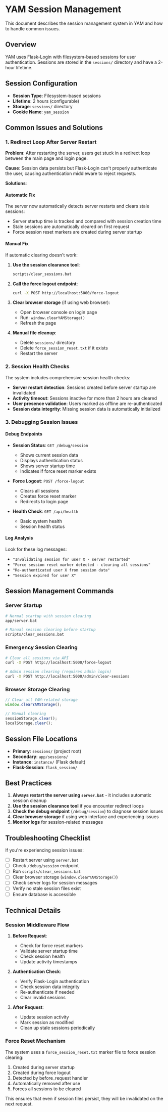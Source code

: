 # YAM Session Management

This document describes the session management system in YAM and how to handle common issues.

## Overview

YAM uses Flask-Login with filesystem-based sessions for user authentication. Sessions are stored in the `sessions/` directory and have a 2-hour lifetime.

## Session Configuration

- **Session Type**: Filesystem-based sessions
- **Lifetime**: 2 hours (configurable)
- **Storage**: `sessions/` directory
- **Cookie Name**: `yam_session`

## Common Issues and Solutions

### 1. Redirect Loop After Server Restart

**Problem**: After restarting the server, users get stuck in a redirect loop between the main page and login page.

**Cause**: Session data persists but Flask-Login can't properly authenticate the user, causing authentication middleware to reject requests.

**Solutions**:

#### Automatic Fix
The server now automatically detects server restarts and clears stale sessions:
- Server startup time is tracked and compared with session creation time
- Stale sessions are automatically cleared on first request
- Force session reset markers are created during server startup

#### Manual Fix
If automatic clearing doesn't work:

1. **Use the session clearance tool**:
   ```bash
   scripts/clear_sessions.bat
   ```

2. **Call the force logout endpoint**:
   ```bash
   curl -X POST http://localhost:5000/force-logout
   ```

3. **Clear browser storage** (if using web browser):
   - Open browser console on login page
   - Run: `window.clearYAMStorage()`
   - Refresh the page

4. **Manual file cleanup**:
   - Delete `sessions/` directory
   - Delete `force_session_reset.txt` if it exists
   - Restart the server

### 2. Session Health Checks

The system includes comprehensive session health checks:

- **Server restart detection**: Sessions created before server startup are invalidated
- **Activity timeout**: Sessions inactive for more than 2 hours are cleared
- **User presence validation**: Users marked as offline are re-authenticated
- **Session data integrity**: Missing session data is automatically initialized

### 3. Debugging Session Issues

#### Debug Endpoints

- **Session Status**: `GET /debug/session`
  - Shows current session data
  - Displays authentication status
  - Shows server startup time
  - Indicates if force reset marker exists

- **Force Logout**: `POST /force-logout`
  - Clears all sessions
  - Creates force reset marker
  - Redirects to login page

- **Health Check**: `GET /api/health`
  - Basic system health
  - Session health status

#### Log Analysis

Look for these log messages:
- `"Invalidating session for user X - server restarted"`
- `"Force session reset marker detected - clearing all sessions"`
- `"Re-authenticated user X from session data"`
- `"Session expired for user X"`

## Session Management Commands

### Server Startup
```bash
# Normal startup with session clearing
app/server.bat

# Manual session clearing before startup
scripts/clear_sessions.bat
```

### Emergency Session Clearing
```bash
# Clear all sessions via API
curl -X POST http://localhost:5000/force-logout

# Admin session clearing (requires admin login)
curl -X POST http://localhost:5000/admin/clear-sessions
```

### Browser Storage Clearing
```javascript
// Clear all YAM-related storage
window.clearYAMStorage();

// Manual clearing
sessionStorage.clear();
localStorage.clear();
```

## Session File Locations

- **Primary**: `sessions/` (project root)
- **Secondary**: `app/sessions/`
- **Instance**: `instance/` (Flask default)
- **Flask-Session**: `flask_session/`

## Best Practices

1. **Always restart the server using `server.bat`** - it includes automatic session cleanup
2. **Use the session clearance tool** if you encounter redirect loops
3. **Check the debug endpoint** (`/debug/session`) to diagnose session issues
4. **Clear browser storage** if using web interface and experiencing issues
5. **Monitor logs** for session-related messages

## Troubleshooting Checklist

If you're experiencing session issues:

- [ ] Restart server using `server.bat`
- [ ] Check `/debug/session` endpoint
- [ ] Run `scripts/clear_sessions.bat`
- [ ] Clear browser storage (`window.clearYAMStorage()`)
- [ ] Check server logs for session messages
- [ ] Verify no stale session files exist
- [ ] Ensure database is accessible

## Technical Details

### Session Middleware Flow

1. **Before Request**:
   - Check for force reset markers
   - Validate server startup time
   - Check session health
   - Update activity timestamps

2. **Authentication Check**:
   - Verify Flask-Login authentication
   - Check session data integrity
   - Re-authenticate if needed
   - Clear invalid sessions

3. **After Request**:
   - Update session activity
   - Mark session as modified
   - Clean up stale sessions periodically

### Force Reset Mechanism

The system uses a `force_session_reset.txt` marker file to force session clearing:

1. Created during server startup
2. Created during force logout
3. Detected by before_request handler
4. Automatically removed after use
5. Forces all sessions to be cleared

This ensures that even if session files persist, they will be invalidated on the next request. 